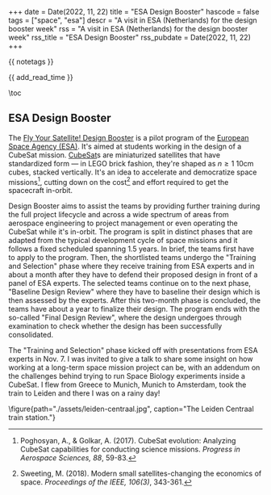 +++
date = Date(2022, 11, 22)
title = "ESA Design Booster"
hascode = false
tags = ["space", "esa"]
descr = "A visit in ESA (Netherlands) for the design booster week"
rss = "A visit in ESA (Netherlands) for the design booster week"
rss_title = "ESA Design Booster"
rss_pubdate = Date(2022, 11, 22)
+++

{{ notetags }}

{{ add_read_time }}

\toc

## ESA Design Booster

The [Fly Your Satellite! Design Booster](https://www.esa.int/Education/CubeSats_-_Fly_Your_Satellite/Fly_Your_Satellite!_Design_Booster_pilot?fbclid=IwAR3hcjAva089hKRr8a74cB60zLhuBLy3mbpIcjtmc6AKB5Er1PXpcs9zvpw) is a pilot program of the [European Space Agency (ESA)](https://www.esa.int/).
It's aimed at students working in the design of a CubeSat mission.
[CubeSat](https://www.wikiwand.com/en/CubeSat)s are miniaturized satellites that have standardized form — in LEGO brick fashion, they're shaped as $n \ge 1$ 10cm cubes, stacked vertically.
It's an idea to accelerate and democratize space missions[^1], cutting down on the cost[^2] and effort required to get the spacecraft in-orbit.

Design Booster aims to assist the teams by providing further training during the full project lifecycle and across a wide spectrum of areas from aerospace engineering to project management or even operating the CubeSat while it's in-orbit.
The program is split in distinct phases that are adapted from the typical development cycle of space missions and it follows a fixed scheduled spanning 1.5 years.
In brief, the teams first have to apply to the program.
Then, the shortlisted teams undergo the "Training and Selection" phase where they receive training from ESA experts and in about a month after they have to defend their proposed design in front of a panel of ESA experts.
The selected teams continue on to the next phase, "Baseline Design Review" where they have to baseline their design which is then assessed by the experts.
After this two-month phase is concluded, the teams have about a year to finalize their design.
The program ends with the so-called "Final Design Review", where the design undergoes through examination to check whether the design has been successfully consolidated.

The "Training and Selection" phase kicked off with presentations from ESA experts in Nov. 7.
I was invited to give a talk to share some insight on how working at a long-term space mission project can be, with an addendum on the challenges behind trying to run Space Biology experiments inside a CubeSat.
I flew from Greece to Munich, Munich to Amsterdam, took the train to Leiden and there I was on a rainy day!

\figure{path="./assets/leiden-centraal.jpg", caption="The Leiden Centraal train station."}

[^1]: Poghosyan, A., & Golkar, A. (2017). CubeSat evolution: Analyzing CubeSat capabilities for conducting science missions. *Progress in Aerospace Sciences, 88*, 59-83.
[^2]: Sweeting, M. (2018). Modern small satellites-changing the economics of space. *Proceedings of the IEEE, 106(3)*, 343-361.

